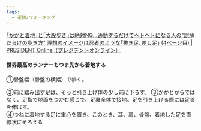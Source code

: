 ```yaml
---
tags:
  - 運動/ウォーキング
---
```

[｢かかと着地｣と｢大股歩き｣は絶対NG…通勤するだけでヘトヘトになる人の"誤解だらけの歩き方" 理想のイメージは忍者のような｢抜き足､差し足｣ (4ページ目) | PRESIDENT Online（プレジデントオンライン）](https://president.jp/articles/-/70371?page=4)

#### 世界最高のランナーもつま先から着地する

①骨盤幅（骨盤の横幅）で歩く。

②前に踏み出す足は、そっと引き上げ体の少し前に下ろす。
③かかとからではなく、足指で地面をつかむ感じで、足裏全体で接地。足を引き上げる際には足首を伸ばす。  
④つねに着地する足に重心を置き、このとき、耳、肩、骨盤、着地した足を直線状にそろえる

